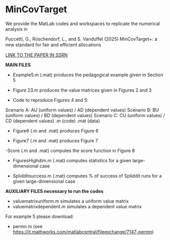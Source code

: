# MinCovTarget

We provide the MatLab codes and workspaces to replicate the numerical analysis in 

Puccetti, G., Rüschendorf, L., and S. Vanduffel (2025)
MinCovTarget+: a new standard for fair and eﬃcient allocations

[LINK TO THE PAPER IN SSRN](https://ssrn.com/abstract=4456478)

**MAIN FILES**

- Example5.m (.mat) produces the pedagogical example given in Section 5

- Figure 23.m produces the value matrices given in Figures 2 and 3

- Code to reproduce Figures 4 and 5:
  
Scenario A: AU (uniform values) / AD (dependent values)
Scenario B: BU (uniform values) / BD (dependent values)
Scenario C: CU (uniform values) / CD (dependent values)
.m (code) .mat (data)

- Figure6 (.m and .mat) produces Figure 6

- Figure7 (.m and .mat) produces Figure 7

-Score (.m and .mat) computes the score function in Figure 8

- FiguresHighdim.m (.mat) computes statistics for a given large-dimensional case

- Splidditsuccess.m (.mat) computes % of success of Spliddit runs for a given large-dimensional case

**AUXILIARY FILES necessary to run the codes**

- valuematrixuniform.m simulates a uniform value matrix
- valuematrixdependent.m simulates a dependent value matrix

For example 5 please download:
- permn.m (see https://it.mathworks.com/matlabcentral/fileexchange/7147-permn)
